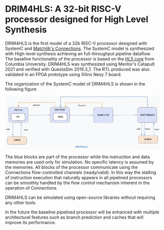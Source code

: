 # DRIM4HLS: A 32-bit RISC-V processor designed for High Level Synthesis

DRIM4HLS is the first model of a 32b RISC-V processor designed with SystemC and [Matchlib's Connections](https://github.com/hlslibs/matchlib_connections "Connections"). The SystemC model is synthesized with High-level synthesis achieving an full-throughput pipeline dataflow. The baseline functionality of the processor is based on the [HL5 core](https://github.com/sld-columbia/hl5 "HL5") from Columbia University. DRIM4HLS was synthesized using Mentor's Catapult 2021 and verified with QuestaSim 2019.3_1. The RTL produced was also validated in an FPGA prototype using Xilinx Nexy 7 board.

The organization of the SystemC model of DRIM4HLS is shown in the following figure

![overview](./images/drim4hls.png)

The blue blocks are part of the processor while the instruction and data memories are used only for simulation. No specific latency is assumed by the memories. All blocks of the processor communicate using the Connections flow-controlled channels (ready/valid). In this way the stalling of instruction execution that naturally appears in all pipelined processors can be smoothly handled by the flow control mechanism inherent in the operation of Connections.

DRIM4HLS can be simulated using open-source libraries without requiring any other tools.

In the future the baseline pipelined processor will be enhanced with multiple architectural features such as branch prediction and caches that will improve its performance.